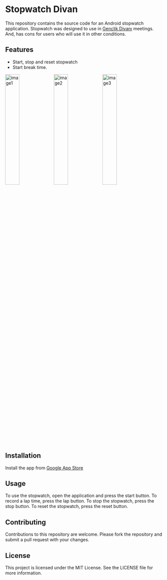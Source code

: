 # Stopwatch Divan

This repository contains the source code for an Android stopwatch application. Stopwatch was designed to use in [Gençlik Divanı](https://genclikdivani.com) meetings. And, has cons for users who will use it in other conditions.

## Features

- Start, stop and reset stopwatch
- Start break time.

<div>
  <img src="https://user-images.githubusercontent.com/89513831/236567717-6758c1cb-5ad0-40cf-9bc1-5ab7da7eb832.jpg" alt="image1" width="30%">
  <img src="https://user-images.githubusercontent.com/89513831/236567722-4beb0f75-8030-4684-bfd2-bd2ed8bc8237.jpg" alt="image2" width="30%">
  <img src="https://user-images.githubusercontent.com/89513831/236567724-1d8dd696-5318-400e-ba30-2d8ad86ef0cb.jpg" alt="image3" width="30%">
</div>

## Installation

Install the app from [Google App Store](https://play.google.com/store/apps/details?id=xyz.codeoguz.divan_stopwatch.divan_stopwatch)

## Usage

To use the stopwatch, open the application and press the start button. To record a lap time, press the lap button. To stop the stopwatch, press the stop button. To reset the stopwatch, press the reset button.

## Contributing

Contributions to this repository are welcome. Please fork the repository and submit a pull request with your changes.

## License

This project is licensed under the MIT License. See the LICENSE file for more information.
